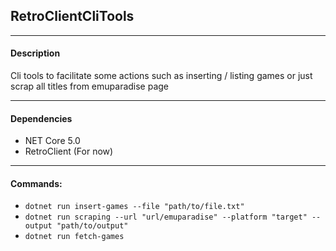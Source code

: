 <h2>RetroClientCliTools</h2>

<hr>

<h4>Description</h4>
<p>
Cli tools to facilitate some actions such as inserting / listing games or just scrap all titles from emuparadise page
</p>

<hr>

<h4>Dependencies</h4>
<ul>
    <li>NET Core 5.0</li>
    <li>RetroClient (For now)</li>            
</ul>

<hr>

<h4>Commands:</h4>

<ul>
    <li><code>dotnet run insert-games --file "path/to/file.txt"</code></li>
    <li><code>dotnet run scraping --url "url/emuparadise" --platform "target" --output "path/to/output"</code></li>    
    <li><code>dotnet run fetch-games</code></li>    
</ul>


